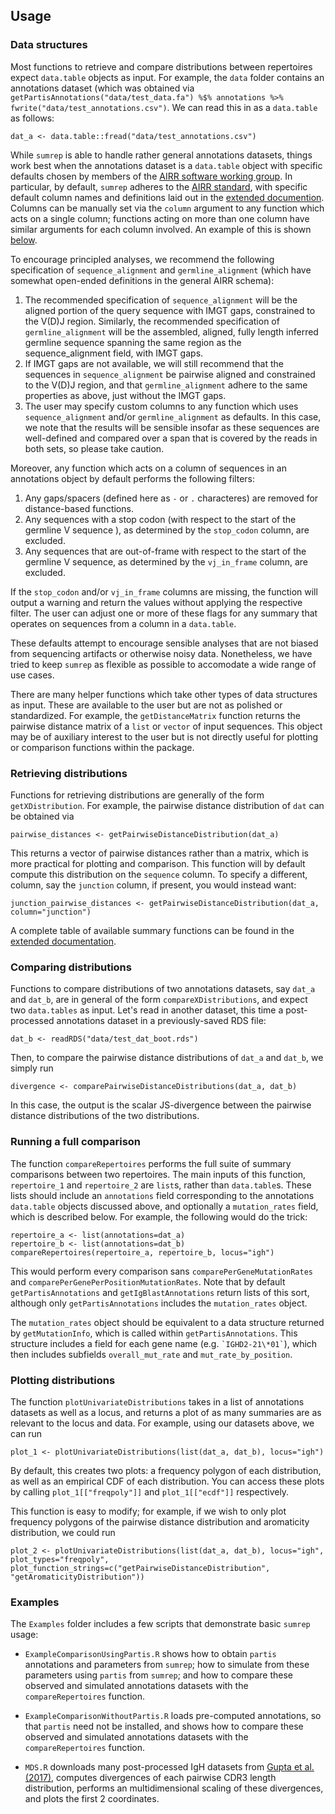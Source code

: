 
## Usage

### Data structures
Most functions to retrieve and compare distributions between repertoires expect `data.table` objects as input.
For example, the `data` folder contains an annotations dataset (which was obtained via `getPartisAnnotations("data/test_data.fa") %$% annotations %>% fwrite("data/test_annotations.csv")`.
We can read this in as a `data.table` as follows:
```
dat_a <- data.table::fread("data/test_annotations.csv")
```

While `sumrep` is able to handle rather general annotations datasets, things work best when the annotations dataset is a `data.table` object with specific defaults chosen by members of the [AIRR software working group](http://airr.irmacs.sfu.ca/node/35).
In particular, by default, `sumrep` adheres to the [AIRR standard](http://docs.airr-community.org/en/latest/datarep/rearrangements.html#fields), with specific default column names and definitions laid out in the [extended documention](extended_documentation.md).
Columns can be manually set via the `column` argument to any function which acts on a single column; functions acting on more than one column have similar arguments for each column involved.
An example of this is shown [below](#retrieving-distributions).

To encourage principled analyses, we recommend the following specification of `sequence_alignment` and `germline_alignment` (which have somewhat open-ended definitions in the general AIRR schema):

1. The recommended specification of `sequence_alignment` will be the aligned portion of the query sequence with IMGT gaps, constrained to the V(D)J region. Similarly, the recommended specification of `germline_alignment` will be the assembled, aligned, fully length inferred germline sequence spanning the same region as the sequence_alignment field, with IMGT gaps.
2. If IMGT gaps are not available, we will still recommend that the sequences in `sequence_alignment` be pairwise aligned and constrained to the V(D)J region, and that `germline_alignment` adhere to the same properties as above, just without the IMGT gaps.
3. The user may specify custom columns to any function which uses `sequence_alignment` and/or `germline_alignment` as defaults. In this case, we note that the results will be sensible insofar as these sequences are well-defined and compared over a span that is covered by the reads in both sets, so please take caution.

Moreover, any function which acts on a column of sequences in an annotations object by default performs the following filters:

1. Any gaps/spacers (defined here as `-` or `.` characteres) are removed for distance-based functions.
2. Any sequences with a stop codon (with respect to the start of the germline V sequence ), as determined by the `stop_codon` column, are excluded.
3. Any sequences that are out-of-frame with respect to the start of the germline V sequence, as determined by the `vj_in_frame` column, are excluded.

<!--- TODO: discuss dropping sequences shorter than some prespecified length -->

If the `stop_codon` and/or `vj_in_frame` columns are missing, the function will output a warning and return the values without applying the respective filter.
The user can adjust one or more of these flags for any summary that operates on sequences from a column in a `data.table`.

These defaults attempt to encourage sensible analyses that are not biased from sequencing artifacts or otherwise noisy data.
Nonetheless, we have tried to keep `sumrep` as flexible as possible to accomodate a wide range of use cases.

There are many helper functions which take other types of data structures as input.
These are available to the user but are not as polished or standardized.
For example, the `getDistanceMatrix` function returns the pairwise distance matrix of a `list` or `vector` of input sequences.
This object may be of auxiliary interest to the user but is not directly useful for plotting or comparison functions within the package.

### Retrieving distributions
Functions for retrieving distributions are generally of the form `getXDistribution`.
For example, the pairwise distance distribution of `dat` can be obtained via
```
pairwise_distances <- getPairwiseDistanceDistribution(dat_a)
```
This returns a vector of pairwise distances rather than a matrix, which is more practical for plotting and comparison.
This function will by default compute this distribution on the `sequence` column.
To specify a different, column, say the `junction` column, if present, you would instead want:
```
junction_pairwise_distances <- getPairwiseDistanceDistribution(dat_a, column="junction")
```
A complete table of available summary functions can be found in the [extended documentation](extended_documentation.md).

### Comparing distributions
Functions to compare distributions of two annotations datasets, say `dat_a` and `dat_b`, are in general of the form `compareXDistributions`, and expect two `data.tables` as input.
Let's read in another dataset, this time a post-processed annotations dataset in a previously-saved RDS file:

```
dat_b <- readRDS("data/test_dat_boot.rds")
```

Then, to compare the pairwise distance distributions of `dat_a` and `dat_b`, we simply run
```
divergence <- comparePairwiseDistanceDistributions(dat_a, dat_b)
```
In this case, the output is the scalar JS-divergence between the pairwise distance distributions of the two distributions.

### Running a full comparison
The function `compareRepertoires` performs the full suite of summary comparisons between two repertoires.
The main inputs of this function, `repertoire_1` and `repertoire_2` are `list`s, rather than `data.table`s.
These lists should include an `annotations` field corresponding to the annotations `data.table` objects discussed above, and optionally a `mutation_rates` field, which is described below.
For example, the following would do the trick:
```
repertoire_a <- list(annotations=dat_a)
repertoire_b <- list(annotations=dat_b)
compareRepertoires(repertoire_a, repertoire_b, locus="igh")
```
This would perform every comparison sans `comparePerGeneMutationRates` and `comparePerGenePerPositionMutationRates`.
Note that by default `getPartisAnnotations` and `getIgBlastAnnotations` return lists of this sort, although only `getPartisAnnotations` includes the `mutation_rates` object.

The `mutation_rates` object should be equivalent to a data structure returned by `getMutationInfo`, which is called within `getPartisAnnotations`.
This structure includes a field for each gene name (e.g. `` `IGHD2-21\*01` ``), which then includes subfields `overall_mut_rate` and `mut_rate_by_position`.

### Plotting distributions
The function `plotUnivariateDistributions` takes in a list of annotations datasets as well as a locus, and returns a plot of as many summaries are as relevant to the locus and data. For example, using our datasets above, we can run

```
plot_1 <- plotUnivariateDistributions(list(dat_a, dat_b), locus="igh")
```

By default, this creates two plots: a frequency polygon of each distribution, as well as an empirical CDF of each distribution.
You can access these plots by calling `plot_1[["freqpoly"]]` and `plot_1[["ecdf"]]` respectively.

This function is easy to modify; for example, if we wish to only plot frequency polygons of the pairwise distance distribution and aromaticity distribution, we could run

```
plot_2 <- plotUnivariateDistributions(list(dat_a, dat_b), locus="igh", plot_types="freqpoly", plot_function_strings=c("getPairwiseDistanceDistribution", "getAromaticityDistribution"))
```

### Examples
The `Examples` folder includes a few scripts that demonstrate basic `sumrep` usage:

* `ExampleComparisonUsingPartis.R` shows how to obtain `partis` annotations and parameters from `sumrep`; how to simulate from these parameters using `partis` from `sumrep`; and how to compare these observed and simulated annotations datasets with the `compareRepertoires` function.

* `ExampleComparisonWithoutPartis.R` loads pre-computed annotations, so that `partis` need not be installed, and shows how to compare these observed and simulated annotations datasets with the `compareRepertoires` function.

* `MDS.R` downloads many post-processed IgH datasets from [Gupta et al. (2017)](https://www.jimmunol.org/content/198/6/2489), computes divergences of each pairwise CDR3 length distribution, performs an multidimensional scaling of these divergences, and plots the first 2 coordinates.
